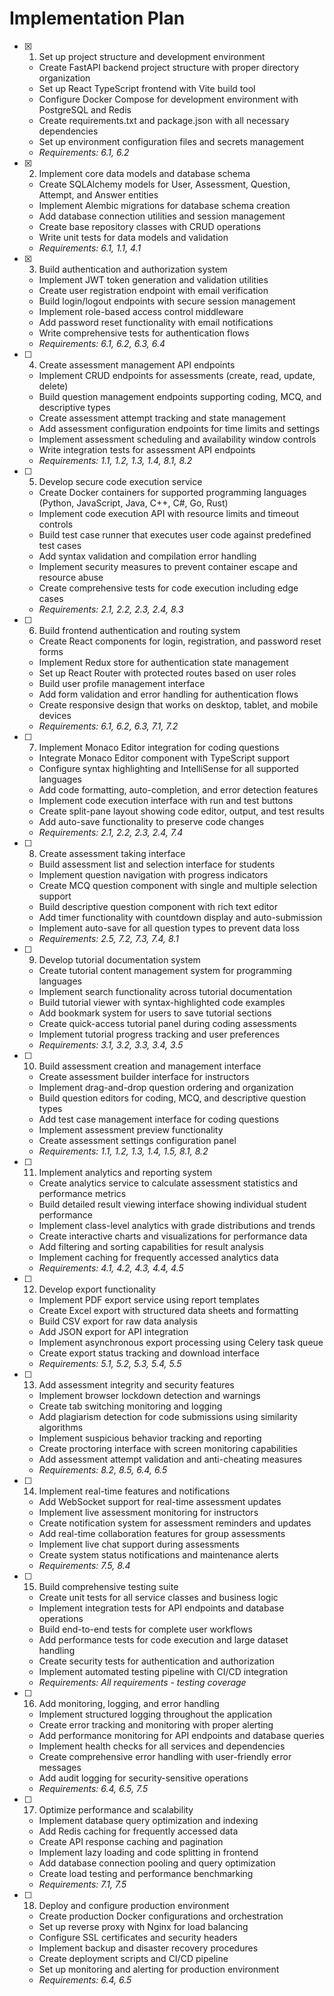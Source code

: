 # Implementation Plan

- [x] 1. Set up project structure and development environment









  - Create FastAPI backend project structure with proper directory organization
  - Set up React TypeScript frontend with Vite build tool
  - Configure Docker Compose for development environment with PostgreSQL and Redis
  - Create requirements.txt and package.json with all necessary dependencies
  - Set up environment configuration files and secrets management
  - _Requirements: 6.1, 6.2_

- [x] 2. Implement core data models and database schema





  - Create SQLAlchemy models for User, Assessment, Question, Attempt, and Answer entities
  - Implement Alembic migrations for database schema creation
  - Add database connection utilities and session management
  - Create base repository classes with CRUD operations
  - Write unit tests for data models and validation
  - _Requirements: 6.1, 1.1, 4.1_

- [x] 3. Build authentication and authorization system









  - Implement JWT token generation and validation utilities
  - Create user registration endpoint with email verification
  - Build login/logout endpoints with secure session management
  - Implement role-based access control middleware
  - Add password reset functionality with email notifications
  - Write comprehensive tests for authentication flows
  - _Requirements: 6.1, 6.2, 6.3, 6.4_

- [ ] 4. Create assessment management API endpoints
  - Implement CRUD endpoints for assessments (create, read, update, delete)
  - Build question management endpoints supporting coding, MCQ, and descriptive types
  - Create assessment attempt tracking and state management
  - Add assessment configuration endpoints for time limits and settings
  - Implement assessment scheduling and availability window controls
  - Write integration tests for assessment API endpoints
  - _Requirements: 1.1, 1.2, 1.3, 1.4, 8.1, 8.2_

- [ ] 5. Develop secure code execution service
  - Create Docker containers for supported programming languages (Python, JavaScript, Java, C++, C#, Go, Rust)
  - Implement code execution API with resource limits and timeout controls
  - Build test case runner that executes user code against predefined test cases
  - Add syntax validation and compilation error handling
  - Implement security measures to prevent container escape and resource abuse
  - Create comprehensive tests for code execution including edge cases
  - _Requirements: 2.1, 2.2, 2.3, 2.4, 8.3_

- [ ] 6. Build frontend authentication and routing system
  - Create React components for login, registration, and password reset forms
  - Implement Redux store for authentication state management
  - Set up React Router with protected routes based on user roles
  - Build user profile management interface
  - Add form validation and error handling for authentication flows
  - Create responsive design that works on desktop, tablet, and mobile devices
  - _Requirements: 6.1, 6.2, 6.3, 7.1, 7.2_

- [ ] 7. Implement Monaco Editor integration for coding questions
  - Integrate Monaco Editor component with TypeScript support
  - Configure syntax highlighting and IntelliSense for all supported languages
  - Add code formatting, auto-completion, and error detection features
  - Implement code execution interface with run and test buttons
  - Create split-pane layout showing code editor, output, and test results
  - Add auto-save functionality to preserve code changes
  - _Requirements: 2.1, 2.2, 2.3, 2.4, 7.4_

- [ ] 8. Create assessment taking interface
  - Build assessment list and selection interface for students
  - Implement question navigation with progress indicators
  - Create MCQ question component with single and multiple selection support
  - Build descriptive question component with rich text editor
  - Add timer functionality with countdown display and auto-submission
  - Implement auto-save for all question types to prevent data loss
  - _Requirements: 2.5, 7.2, 7.3, 7.4, 8.1_

- [ ] 9. Develop tutorial documentation system
  - Create tutorial content management system for programming languages
  - Implement search functionality across tutorial documentation
  - Build tutorial viewer with syntax-highlighted code examples
  - Add bookmark system for users to save tutorial sections
  - Create quick-access tutorial panel during coding assessments
  - Implement tutorial progress tracking and user preferences
  - _Requirements: 3.1, 3.2, 3.3, 3.4, 3.5_

- [ ] 10. Build assessment creation and management interface
  - Create assessment builder interface for instructors
  - Implement drag-and-drop question ordering and organization
  - Build question editors for coding, MCQ, and descriptive question types
  - Add test case management interface for coding questions
  - Implement assessment preview functionality
  - Create assessment settings configuration panel
  - _Requirements: 1.1, 1.2, 1.3, 1.4, 1.5, 8.1, 8.2_

- [ ] 11. Implement analytics and reporting system
  - Create analytics service to calculate assessment statistics and performance metrics
  - Build detailed result viewing interface showing individual student performance
  - Implement class-level analytics with grade distributions and trends
  - Create interactive charts and visualizations for performance data
  - Add filtering and sorting capabilities for result analysis
  - Implement caching for frequently accessed analytics data
  - _Requirements: 4.1, 4.2, 4.3, 4.4, 4.5_

- [ ] 12. Develop export functionality
  - Implement PDF export service using report templates
  - Create Excel export with structured data sheets and formatting
  - Build CSV export for raw data analysis
  - Add JSON export for API integration
  - Implement asynchronous export processing using Celery task queue
  - Create export status tracking and download interface
  - _Requirements: 5.1, 5.2, 5.3, 5.4, 5.5_

- [ ] 13. Add assessment integrity and security features
  - Implement browser lockdown detection and warnings
  - Create tab switching monitoring and logging
  - Add plagiarism detection for code submissions using similarity algorithms
  - Implement suspicious behavior tracking and reporting
  - Create proctoring interface with screen monitoring capabilities
  - Add assessment attempt validation and anti-cheating measures
  - _Requirements: 8.2, 8.5, 6.4, 6.5_

- [ ] 14. Implement real-time features and notifications
  - Add WebSocket support for real-time assessment updates
  - Implement live assessment monitoring for instructors
  - Create notification system for assessment reminders and updates
  - Add real-time collaboration features for group assessments
  - Implement live chat support during assessments
  - Create system status notifications and maintenance alerts
  - _Requirements: 7.5, 8.4_

- [ ] 15. Build comprehensive testing suite
  - Create unit tests for all service classes and business logic
  - Implement integration tests for API endpoints and database operations
  - Build end-to-end tests for complete user workflows
  - Add performance tests for code execution and large dataset handling
  - Create security tests for authentication and authorization
  - Implement automated testing pipeline with CI/CD integration
  - _Requirements: All requirements - testing coverage_

- [ ] 16. Add monitoring, logging, and error handling
  - Implement structured logging throughout the application
  - Create error tracking and monitoring with proper alerting
  - Add performance monitoring for API endpoints and database queries
  - Implement health checks for all services and dependencies
  - Create comprehensive error handling with user-friendly error messages
  - Add audit logging for security-sensitive operations
  - _Requirements: 6.4, 6.5, 7.5_

- [ ] 17. Optimize performance and scalability
  - Implement database query optimization and indexing
  - Add Redis caching for frequently accessed data
  - Create API response caching and pagination
  - Implement lazy loading and code splitting in frontend
  - Add database connection pooling and query optimization
  - Create load testing and performance benchmarking
  - _Requirements: 7.1, 7.5_

- [ ] 18. Deploy and configure production environment
  - Create production Docker configurations and orchestration
  - Set up reverse proxy with Nginx for load balancing
  - Configure SSL certificates and security headers
  - Implement backup and disaster recovery procedures
  - Create deployment scripts and CI/CD pipeline
  - Set up monitoring and alerting for production environment
  - _Requirements: 6.4, 6.5_